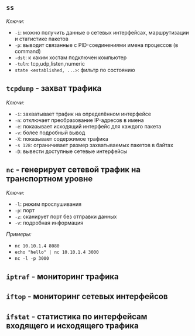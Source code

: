 ## ```ss```
  *Ключи:*
  - ```-i```: можно получить данные о сетевых интерфейсах, маршрутизации и статистике пакетов
  - ```-p```: выводит связанные с PID-соединениями имена процессов (в command)
  - ```-dst```: к каким хостам подключен компьютер
  - ```-tuln```: tcp,udp,listen,numeric
  - ```state <established, ...>```: фильтр по состоянию

## ```tcpdump``` - захват трафика
  *Ключи:*
  - ```-i```: захватывает трафик на определённом интерфейсе
  - ```-n```: отключает преобразование IP-адресов в имена
  - ```-e```: показывает исходящий интерфейс для каждого пакета
  - ```-v```: более подробный вывод
  - ```-X```: показывает содержимое трафика
  - ```-s 128```: ограничивает размер захватываемых пакетов в байтах
  - ```-D```: вывести доступные сетевые интерфейсы

## ```nc``` - генерирует сетевой трафик на транспортном уровне
 *Ключи:*
 - ```-l```: режим прослушивания  
 - ```-p```: порт
 - ```-z```: сканирует порт без отправки данных
 - ```-v```: подробная информация
   
 *Примеры:*
 - ```nc 10.10.1.4 8080```
 - ```echo "hello" | nc 10.10.1.4 3000```
 - ```nc -l -p 3000```

## ```iptraf``` - мониторинг трафика

## ```iftop``` - мониторинг сетевых интерфейсов

## ```ifstat``` - статистика по интерфейсам входящего и исходящего трафика
